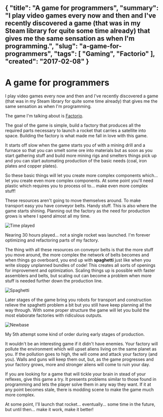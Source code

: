 {
    "title": "A game for programmers",
    "summary": "I play video games every now and then and I've recently discovered a game (that was in my Steam library for quite some time already) that gives me the same sensation as when I'm programming.",
    "slug": "a-game-for-programmers",
    "tags": [
        "Gaming",
        "Factorio"
    ],
    "created": "2017-02-08"
}
---
# A game for programmers

I play video games every now and then and I've recently discovered a game (that was in my Steam library for quite some time already) that gives me the same sensation as when I'm programming.

The game I'm talking about is [Factorio](http://store.steampowered.com/app/427520/).

The goal of the game is simple, build a factory that produces all the required parts necessary to launch a rocket that carries a satellite into space. Building the factory is what made me fall in love with this game.

It starts off slow when the game starts you of with a mining drill and a furnace so that you can smelt some ore into materials but as soon as you start gathering stuff and build more mining rigs and smelters things pick up and you can start automating production of the basic needs (coal, iron plates and copper plates).

So these basic things will let you create more complex components which... let you create even more complex components. At some point you'll need plastic which requires you to process oil to... make even more complex stuff!

These resources aren't going to move themselves around. To make transport easy you have conveyor belts. Handy stuff. This is also where the game starts shining. Planning out the factory as the need for production grows is where I spend almost all my time. 

![Time played](/content/a-game-for-programmers/factory3.PNG)

Nearing 30 hours played... not a single rocket was launched. I'm forever optimizing and refactoring parts of my factory.

The thing with all these resources on conveyor belts is that the more stuff you move around, the more complex the network of belts becomes and when things go overboard, you end up with **spaghetti** just like when you write sloppy unplanned bundles of code! This creates all sorts of openings for improvement and optimization. Scaling things up is possible with faster assemblers and belts, but scaling out can become a problem when more stuff is needed further down the production line.

![Spaghetti](/content/a-game-for-programmers/factory4.jpg)

Later stages of the game bring you robots for transport and construction relieve the spaghetti problem a bit but you still have keep planning all the way through. With some proper structure the game will let you build the most elaborate factories with ridiculous outputs.

![Newbase](/content/a-game-for-programmers/factory5.png)

My 5th attempt some kind of order during early stages of production.

It wouldn't be an interesting game if it didn't have enemies. Your factory will pollute the environment which will upset aliens living on the same planet as you. If the pollution goes to high, the will come and attack your factory (and you). Walls and guns will keep them out, but, as the game progresses and your factory grows, more and stronger aliens will come to ruin your day.

If you are looking for a game that will tickle your brain in stead of your reflexes, give this game a try. It presents problems similar to those found in programming and lets the player solve them in any way they want. If it at any point becomes stale, there is modding scene to make the game much more complex.

At some point, I'll launch that rocket... eventually... some time in the future, but until then... make it work, make it better!

